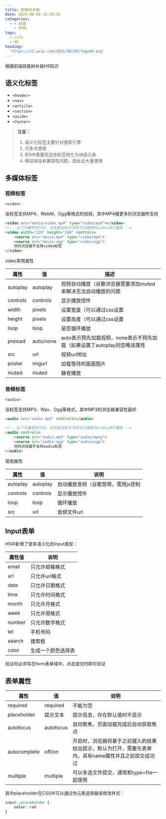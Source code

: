 ```yaml
---
title: 前端H5补缺
date: 2023-08-08 15:50:55
categories:
  - - 前端
    - HTML
tags:
  - life
  - H5
headimg:
  'https://z3.ax1x.com/2021/08/05/fego40.png'
---
```


根据前端技能树补缺H5知识

<!-- more -->

## 语义化标签

- `<header>`
- `<nav>`
- `<article>`
- `<section>`
- `<aside>`
- `<footer>`

> **注意：**
>
> 1. 语义化标签主要针对搜索引擎
> 2. 可多次使用
> 3. IE9中需要将这些标签转化为块级元素
> 4. 移动端没有兼容性问题，因此会大量使用

## 多媒体标签

### 视频标签

`<video>`

该标签支持MP4、WebM、Ogg等格式的视频，其中MP4被更多的浏览器所支持

```html
<video src="media/video.mp4" tyoe="video/mp4"></video>
<!-- 以下为兼容性代码，浏览器会依次寻找可以播放的video进行播放 -->
<video width="320" height="240" controls>
    <source src="movie.mp4"	type="video/mp4">
    <source src="movie.ogg"	type="video/ogg">
    你的浏览器不支持video标签
</video>
```

video常用属性

| 属性     | 值        | 描述                                                         |
| -------- | --------- | ------------------------------------------------------------ |
| autoplay | autoplay  | 视频自动播放（谷歌浏览器需要添加muted来解决无法自动播放的问题 |
| controls | controls  | 显示播放控件                                                 |
| width    | pixels    | 设置宽度（可以通过css设置                                    |
| height   | pixels    | 设置高度（可以通过css设置                                    |
| loop     | loop      | 是否循环播放                                                 |
| preload  | auto/none | auto表示预先加载视频，none表示不预先加载（如果设置了autoplay则忽略该属性 |
| src      | url       | 视频url地址                                                  |
| poster   | imgurl    | 加载等待的画面图片                                           |
| muted    | muted     | 静音播放                                                     |

### 音频标签

`<audio>`

该标签支持MP3、Wav、Ogg等格式，其中MP3的浏览器兼容性最好

```html
<audio src="audio.mp3" controls></audio>

<!-- 以下为兼容性代码，浏览器会依次寻找可以播放的video进行播放 -->
<audio controls>
    <source src="audio.mp3"	type="audio/mpeg">
    <source src="audio.ogg"	type="audio/ogg">
    你的浏览器不支持audio标签
</audio>
```

常用属性

| 属性     | 值       | 说明                               |
| -------- | -------- | ---------------------------------- |
| autoplay | autoplay | 自动播放音频（谷歌禁用，需用js控制 |
| controls | controls | 显示播放控件                       |
| loop     | loop     | 循环播放                           |
| src      | url      | 音频文件url                        |

## Input表单

H5中新增了很多语义化的Input类型：

| 属性值 | 说明               |
| ------ | ------------------ |
| email  | 只允许邮箱格式     |
| url    | 只允许url格式      |
| date   | 只允许日期格式     |
| time   | 只允许时间格式     |
| month  | 只允许月格式       |
| week   | 只允许周格式       |
| number | 只允许数字格式     |
| tel    | 手机号码           |
| search | 搜索框             |
| color  | 生成一个颜色选择表 |

验证时必须写在form表单域中，点击提交时即可验证

## 表单属性

| 属性         | 值        | 说明                                                         |
| ------------ | --------- | ------------------------------------------------------------ |
| required     | required  | 不能为空                                                     |
| placeholder  | 提示文本  | 提示信息，存在默认值时不显示                                 |
| autofocus    | autofocus | 自动聚焦，页面加载完成后自动获取焦点                         |
| autocomplete | off/on    | 开启时，浏览器将基于之前键入的结果给出提示，默认为打开，需要在表单内，具有name属性并且之前提交成功过 |
| multiple     | multiple  | 可以多选文件提交，通常和type=file一起使用                    |

其中placeholder在CSS中可以通过伪元素选择器来修改样式：

```css
input::placeholder {
    color: red
}
```
